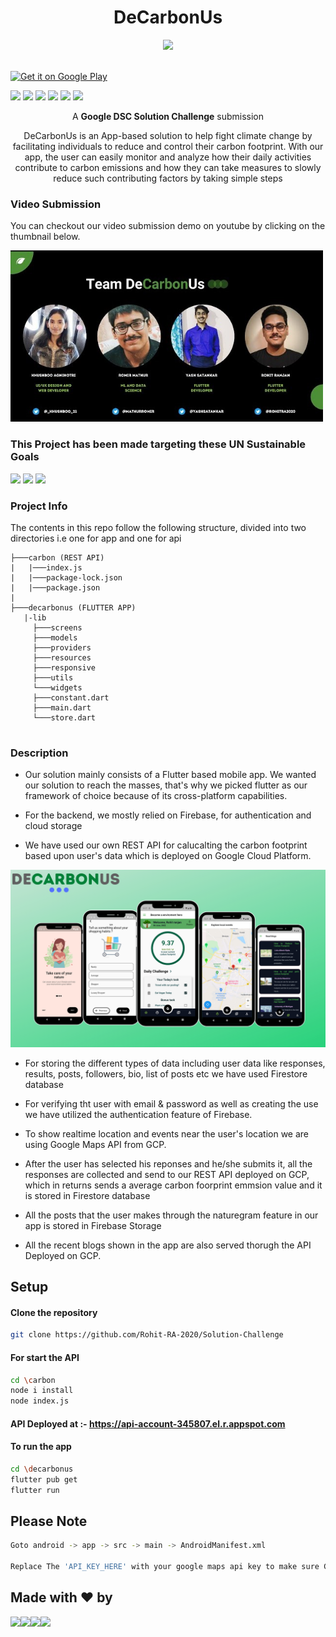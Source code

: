<h1 align="center">DeCarbonUs</h1>

<div align="center">
<img src="https://upload.wikimedia.org/wikipedia/commons/4/4c/Reuse-reduce-recycle.png"> 
</div>

<br>

<a href="https://play.google.com/store/apps/details?id=com.rohitranjan.decarbonus&hl=en_IN&gl=US"><img alt="Get it on Google Play" src="https://play.google.com/intl/en_us/badges/images/generic/en-play-badge.png" height=60px /></a>

[![](https://img.shields.io/badge/Made_with-Flutter-green?style=for-the-badge&logo=flutter)](https://flutter.dev/)
[![](https://img.shields.io/badge/Made_with-Google%20Maps%20Platform-green?style=for-the-badge&logo=google-maps)](https://developers.google.com/maps/documentation)
[![](https://img.shields.io/badge/Made_with-dart-green?style=for-the-badge&logo=dart)](https://dart.dev/)
[![](https://img.shields.io/badge/Made_with-Google_Cloud-green?style=for-the-badge&logo=google-cloud)](https://cloud.google.com)
[![](https://img.shields.io/badge/Made_with-Express-green?style=for-the-badge&logo=express)](https://expressjs.com/)
[![](https://img.shields.io/badge/Made_with-NodeJs-green?style=for-the-badge&logo=Node.js)](https://nodejs.org/en/)

<p align="center">A <b>Google DSC Solution Challenge</b> submission</p>

<p align="center">DeCarbonUs is an App-based solution to help fight climate change by facilitating individuals to reduce and control their carbon footprint.
With our app, the user can easily monitor and analyze how their daily activities contribute to carbon emissions and how they can take measures to slowly reduce such contributing factors by taking simple steps</p>


### Video Submission

You can checkout our video submission demo on youtube by clicking on the thumbnail below.

<a href="https://youtu.be/dxp1GajblgU">
<img src="images/team.jpg" width="500px">                                                                       
</a>

### This Project has been made targeting these UN Sustainable Goals
<img src = "https://developers.google.com/community/images/gdsc-solution-challenge/goal-03_480.png" width="100px">
<img src = "https://developers.google.com/community/images/gdsc-solution-challenge/goal-12_480.png" width="100px">
<img src = "https://developers.google.com/community/images/gdsc-solution-challenge/goal-13_480.png" width="100px">


### Project Info
The contents in this repo follow the following structure, divided into two directories i.e one for app and one for api

```
├───carbon (REST API)
|   |───index.js
|   |───package-lock.json
|   |───package.json
|
├───decarbonus (FLUTTER APP)
   |-lib
     ├───screens
     ├───models
     ├───providers
     ├───resources
     ├───responsive
     ├───utils
     └───widgets
     ├───constant.dart
     ├───main.dart
     └───store.dart
     
```

### Description
 - Our solution mainly consists of a Flutter based mobile app. We wanted
   our solution to reach the masses, that's why we picked flutter as our
   framework of choice because of its cross-platform capabilities.
  
  - For the backend, we mostly relied on Firebase, for authentication and cloud storage
   
  - We have used our own REST API for calucalting the carbon footprint based upon user's data which is deployed on Google Cloud Platform.<br>
<img src="images/DeCarbonUs1.png">
   
  - For storing the different types of data including user data like responses, results, posts, followers, bio, list of posts etc we have used Firestore database 
   
  - For verifying tht user with email & password as well as creating the use we have utilized the authentication feature of Firebase.
   
  - To show realtime location and events near the user's location we are using Google Maps API from GCP.
   
  - After the user has selected his reponses and he/she submits it, all the responses are collected and send to our REST API deployed on GCP, which in returns sends a average carbon foorprint emmsion value and it is stored in Firestore database
   
  - All the posts that the user makes through the naturegram feature in our app is stored in Firebase Storage

  - All the recent blogs shown in the app are also served thorugh the API Deployed on GCP.


## Setup

  #### Clone the repository
```bash
git clone https://github.com/Rohit-RA-2020/Solution-Challenge
```
  #### For start the API
```bash
cd \carbon
node i install
node index.js
```
#### API Deployed at :- https://api-account-345807.el.r.appspot.com 

  #### To run the app
```bash
cd \decarbonus
flutter pub get
flutter run
```
## Please Note
```bash
Goto android -> app -> src -> main -> AndroidManifest.xml

Replace The 'API_KEY_HERE' with your google maps api key to make sure G-Maps work properly.
```


## Made with ♥ by 

<p align="left">
<a href="https://www.linkedin.com/in/khushboo-agnihotri-4332a8195/"><img width="128px" src="https://pbs.twimg.com/profile_images/1301226571731070976/jjY2aEGg_400x400.jpg"></a><a href="https://www.linkedin.com/in/romir-mathur17/"><img width="128px" src="https://pbs.twimg.com/profile_images/1241602026011688961/WhVGAW08_400x400.jpg"></a><a href="https://www.linkedin.com/in/yash-satankar-6b6a2719a/"><img width="128px" src="https://pbs.twimg.com/profile_images/1328918473917952001/R3a_vQN6_400x400.jpg"></a><a href="https://www.linkedin.com/in/rohitranjan2020/"><img width="128px"src="https://media-exp1.licdn.com/dms/image/C4E03AQEIIuQC2crbrA/profile-displayphoto-shrink_200_200/0/1640331601840?e=1659571200&v=beta&t=g2qPWpsCv5iq5W36g6Sp1Uw1frkMf5ncgDaOsSpKI28"></a>
</p>
